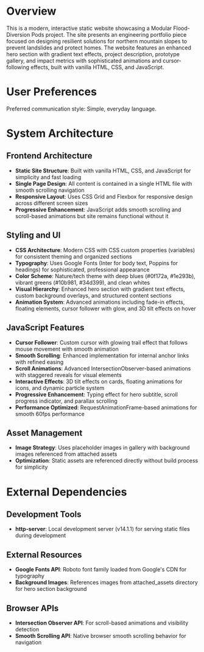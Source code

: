# Overview

This is a modern, interactive static website showcasing a Modular Flood-Diversion Pods project. The site presents an engineering portfolio piece focused on designing resilient solutions for northern mountain slopes to prevent landslides and protect homes. The website features an enhanced hero section with gradient text effects, project description, prototype gallery, and impact metrics with sophisticated animations and cursor-following effects, built with vanilla HTML, CSS, and JavaScript.

# User Preferences

Preferred communication style: Simple, everyday language.

# System Architecture

## Frontend Architecture
- **Static Site Structure**: Built with vanilla HTML, CSS, and JavaScript for simplicity and fast loading
- **Single Page Design**: All content is contained in a single HTML file with smooth scrolling navigation
- **Responsive Layout**: Uses CSS Grid and Flexbox for responsive design across different screen sizes
- **Progressive Enhancement**: JavaScript adds smooth scrolling and scroll-based animations but site remains functional without it

## Styling and UI
- **CSS Architecture**: Modern CSS with CSS custom properties (variables) for consistent theming and organized sections
- **Typography**: Uses Google Fonts (Inter for body text, Poppins for headings) for sophisticated, professional appearance
- **Color Scheme**: Nature/tech theme with deep blues (#0f172a, #1e293b), vibrant greens (#10b981, #34d399), and clean whites
- **Visual Hierarchy**: Enhanced hero section with gradient text effects, custom background overlays, and structured content sections
- **Animation System**: Advanced animations including fade-in effects, floating elements, cursor follower with glow, and 3D tilt effects on hover

## JavaScript Features
- **Cursor Follower**: Custom cursor with glowing trail effect that follows mouse movement with smooth animation
- **Smooth Scrolling**: Enhanced implementation for internal anchor links with refined easing
- **Scroll Animations**: Advanced IntersectionObserver-based animations with staggered reveals for visual elements
- **Interactive Effects**: 3D tilt effects on cards, floating animations for icons, and dynamic particle system
- **Progressive Enhancement**: Typing effect for hero subtitle, scroll progress indicator, and parallax scrolling
- **Performance Optimized**: RequestAnimationFrame-based animations for smooth 60fps performance

## Asset Management
- **Image Strategy**: Uses placeholder images in gallery with background images referenced from attached assets
- **Optimization**: Static assets are referenced directly without build process for simplicity

# External Dependencies

## Development Tools
- **http-server**: Local development server (v14.1.1) for serving static files during development

## External Resources
- **Google Fonts API**: Roboto font family loaded from Google's CDN for typography
- **Background Images**: References images from attached_assets directory for hero section background

## Browser APIs
- **Intersection Observer API**: For scroll-based animations and visibility detection
- **Smooth Scrolling API**: Native browser smooth scrolling behavior for navigation